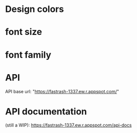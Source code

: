 # Design colors 




# font size 



# font family 





# API
 API base url: "https://fastrash-1337.ew.r.appspot.com/"

# API documentation
  (still a WIP): https://fastrash-1337.ew.r.appspot.com/api-docs
